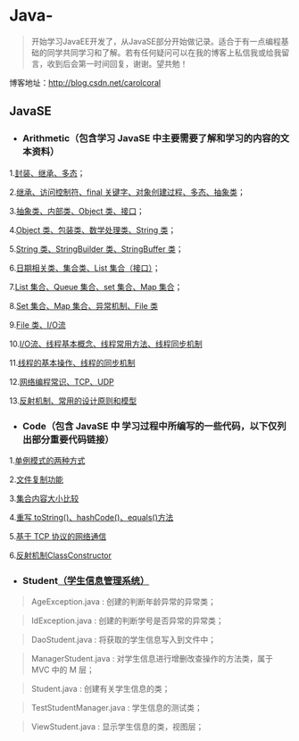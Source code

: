 # Java-
>开始学习JavaEE开发了，从JavaSE部分开始做记录。适合于有一点编程基础的同学共同学习和了解。若有任何疑问可以在我的博客上私信我或给我留言，收到后会第一时间回复，谢谢。望共勉！

博客地址：http://blog.csdn.net/carolcoral

## JavaSE

* ### Arithmetic（包含学习 JavaSE 中主要需要了解和学习的内容的文本资料）

1.[封装、继承、多态](https://github.com/carolcoral/JavaLearn/blob/master/JavaSE/Arithmetic/Day09—封装、继承、多态.java)；  

2.[继承、访问控制符、final 关键字、对象创建过程、多态、抽象类](https://github.com/carolcoral/JavaLearn/blob/master/JavaSE/Arithmetic/Day10—继承、访问控制符、final关键字、对象创建过程、多态、抽象类.java)；  

3.[抽象类、内部类、Object 类、接口](https://github.com/carolcoral/JavaLearn/blob/master/JavaSE/Arithmetic/Day11—抽象类、接口、内部类、Object类.java)；   

4.[Object 类、包装类、数学处理类、String 类](https://github.com/carolcoral/JavaLearn/blob/master/JavaSE/Arithmetic/Day12—Object类、包装类、数学处理类、String类.java)；  

5.[String 类、StringBuilder 类、StringBuffer 类](https://github.com/carolcoral/JavaLearn/blob/master/JavaSE/Arithmetic/Day13—String类、StringBuilder类、StringBuffer类.java)； 

6.[日期相关类、集合类、List 集合（接口）](https://github.com/carolcoral/JavaLearn/blob/master/JavaSE/Arithmetic/Day14—日期相关类、集合类、List集合（接口）.java)； 

7.[List 集合、Queue 集合、set 集合、Map 集合](https://github.com/carolcoral/JavaLearn/blob/master/JavaSE/Arithmetic/Day15—List集合、Queue集合、set集合.java)； 

8.[Set 集合、Map 集合、异常机制、File 类](https://github.com/carolcoral/JavaLearn/blob/master/JavaSE/Arithmetic/Day16—Set集合、Map集合、异常处理、File类.java)

9.[File 类、I/O流](https://github.com/carolcoral/JavaLearn/blob/master/JavaSE/Arithmetic/Day17—File类、输入输出流.java)

10.[I/O流、线程基本概念、线程常用方法、线程同步机制](https://github.com/carolcoral/JavaLearn/blob/master/JavaSE/Arithmetic/Day18—输入输出流、线程.java)

11.[线程的基本操作、线程的同步机制](https://github.com/carolcoral/JavaLearn/blob/master/JavaSE/Arithmetic/Day19—线程的同步机制、线程的基本操作.java)

12.[网络编程常识、TCP、UDP](https://github.com/carolcoral/JavaLearn/blob/master/JavaSE/Arithmetic/Day20—网络编程常识、TCP、UDP.java)

13.[反射机制、常用的设计原则和模型](https://github.com/carolcoral/JavaLearn/blob/master/JavaSE/Arithmetic/Day21—反射机制、常用的设计原则和模型.java)

* ### Code（包含 JavaSE 中 学习过程中所编写的一些代码，以下仅列出部分重要代码链接）

1.[单例模式的两种方式](https://github.com/carolcoral/JavaLearn/blob/master/JavaSE/Code/Singerton.java)

2.[文件复制功能](https://github.com/carolcoral/JavaLearn/blob/master/JavaSE/Code/TestFileCopy.java)

3.[集合内容大小比较](https://github.com/carolcoral/JavaLearn/blob/master/JavaSE/Code/TestSort.java)

4.[重写 toString()、hashCode()、equals()方法](https://github.com/carolcoral/JavaLearn/blob/master/JavaSE/Code/Student.java)

5.[基于 TCP 协议的网络通信](https://github.com/carolcoral/JavaLearn/blob/master/JavaSE/Code/ServerSocket.java)

6.[反射机制ClassConstructor](https://github.com/carolcoral/JavaLearn/blob/master/JavaSE/Code/ClassConstructor.java)


* ### Student[（学生信息管理系统）](https://github.com/carolcoral/JavaLearn/tree/master/JavaSE/Student)

>AgeException.java : 创建的判断年龄异常的异常类；

>IdException.java : 创建的判断学号是否异常的异常类；

>DaoStudent.java : 将获取的学生信息写入到文件中；

>ManagerStudent.java : 对学生信息进行增删改查操作的方法类，属于 MVC 中的 M 层；

>Student.java : 创建有关学生信息的类；

>TestStudentManager.java : 学生信息的测试类；

>ViewStudent.java : 显示学生信息的类，视图层；








